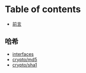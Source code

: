 # Table of contents

* [前言](README.md)

## 哈希 <a id="ha-xi-1"></a>

* [interfaces](ha-xi-1/aaaaaaaaaaaa.md)
* [crypto/md5](ha-xi-1/crypto-md5.md)
* [crypto/sha1](ha-xi-1/crypto-sha1.md)

